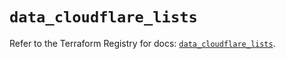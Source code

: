 # `data_cloudflare_lists`

Refer to the Terraform Registry for docs: [`data_cloudflare_lists`](https://registry.terraform.io/providers/cloudflare/cloudflare/5.8.2/docs/data-sources/lists).
